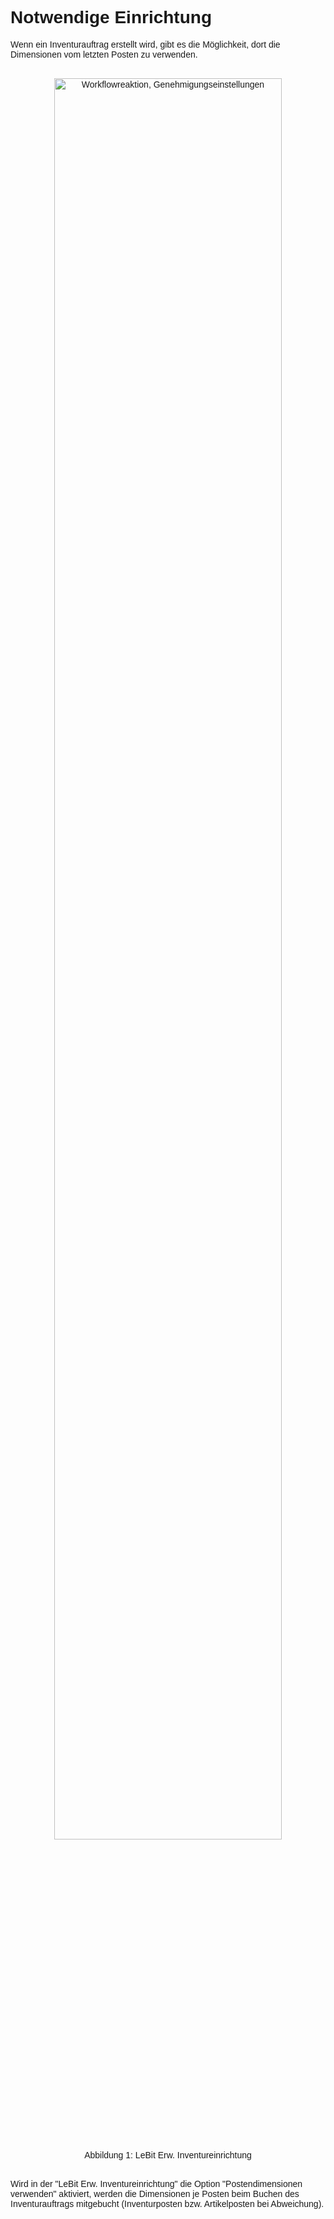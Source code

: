 <style>
body {
    font-family: "Century Gothic", "CenturyGothic", "AppleGothic", sans-serif;
}
</style>

# Notwendige Einrichtung

Wenn ein Inventurauftrag erstellt wird, gibt es die Möglichkeit, dort
die Dimensionen vom letzten Posten zu verwenden.

<div style="text-align: center;">
<br>
<img src="../../images/Extended_Inventory/Extended_Inventory1.png" alt="Workflowreaktion, Genehmigungseinstellungen" style="width: 85%; height: auto;">
<figcaption>Abbildung 1: LeBit Erw. Inventureinrichtung</figcaption> <br>
</div>

Wird in der \"LeBit Erw. Inventureinrichtung\" die Option
\"Postendimensionen verwenden\" aktiviert, werden die Dimensionen je
Posten beim Buchen des Inventurauftrags mitgebucht (Inventurposten bzw.
Artikelposten bei Abweichung).